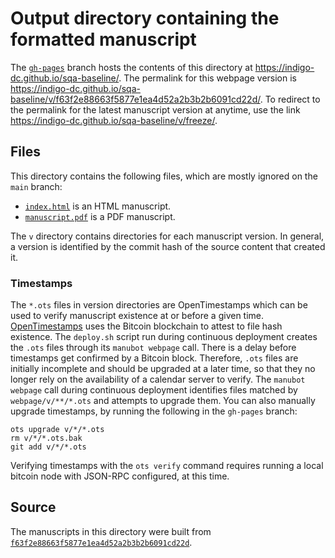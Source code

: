 # Output directory containing the formatted manuscript

The [`gh-pages`](https://github.com/indigo-dc/sqa-baseline/tree/gh-pages) branch hosts the contents of this directory at <https://indigo-dc.github.io/sqa-baseline/>.
The permalink for this webpage version is <https://indigo-dc.github.io/sqa-baseline/v/f63f2e88663f5877e1ea4d52a2b3b2b6091cd22d/>.
To redirect to the permalink for the latest manuscript version at anytime, use the link <https://indigo-dc.github.io/sqa-baseline/v/freeze/>.

## Files

This directory contains the following files, which are mostly ignored on the `main` branch:

+ [`index.html`](index.html) is an HTML manuscript.
+ [`manuscript.pdf`](manuscript.pdf) is a PDF manuscript.

The `v` directory contains directories for each manuscript version.
In general, a version is identified by the commit hash of the source content that created it.

### Timestamps

The `*.ots` files in version directories are OpenTimestamps which can be used to verify manuscript existence at or before a given time.
[OpenTimestamps](https://opentimestamps.org/) uses the Bitcoin blockchain to attest to file hash existence.
The `deploy.sh` script run during continuous deployment creates the `.ots` files through its `manubot webpage` call.
There is a delay before timestamps get confirmed by a Bitcoin block.
Therefore, `.ots` files are initially incomplete and should be upgraded at a later time, so that they no longer rely on the availability of a calendar server to verify.
The `manubot webpage` call during continuous deployment identifies files matched by `webpage/v/**/*.ots` and attempts to upgrade them.
You can also manually upgrade timestamps, by running the following in the `gh-pages` branch:

```shell
ots upgrade v/*/*.ots
rm v/*/*.ots.bak
git add v/*/*.ots
```

Verifying timestamps with the `ots verify` command requires running a local bitcoin node with JSON-RPC configured, at this time.

## Source

The manuscripts in this directory were built from
[`f63f2e88663f5877e1ea4d52a2b3b2b6091cd22d`](https://github.com/indigo-dc/sqa-baseline/commit/f63f2e88663f5877e1ea4d52a2b3b2b6091cd22d).
